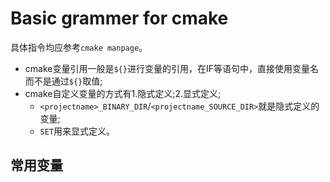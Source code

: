 # Basic grammer for cmake
具体指令均应参考`cmake manpage`。
- cmake变量引用一般是`${}`进行变量的引用，在IF等语句中，直接使用变量名而不是通过`${}`取值;
- cmake自定义变量的方式有1.隐式定义;2.显式定义;
  - `<projectname>_BINARY_DIR`/`<projectname_SOURCE_DIR>`就是隐式定义的变量;
  - `SET`用来显式定义。
## 常用变量

